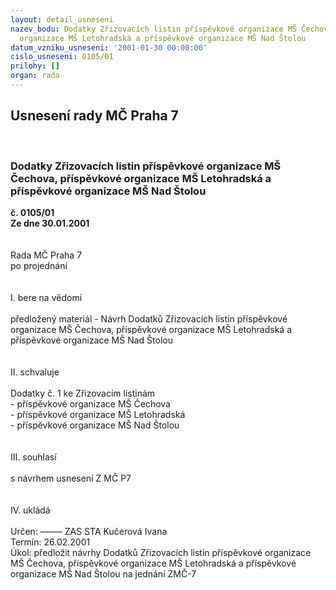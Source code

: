 ```yaml
---
layout: detail_usneseni
nazev_bodu: Dodatky Zřizovacích listin příspěvkové organizace MŠ Čechova, příspěvkové
  organizace MŠ Letohradská a příspěvkové organizace MŠ Nad Štolou
datum_vzniku_usneseni: '2001-01-30 00:00:00'
cislo_usneseni: 0105/01
prilohy: []
organ: rada
---
```

<div id="ucUsn_pList" class="usn">
	<span><h2>Usnesení rady MČ Praha 7 </h2>
<br></span><div class="standBody">
<span><h3>Dodatky Zřizovacích listin příspěvkové organizace MŠ Čechova, příspěvkové organizace MŠ Letohradská a příspěvkové organizace MŠ Nad Štolou</h3></span><div class="center">
		<strong>č. 0105/01</strong><br>
	</div>
<div class="center">
		<strong>Ze dne 30.01.2001</strong><br><br>
	</div>
<br>Rada MČ Praha 7<br>po projednání<br><br><br>I.	bere na vědomí<br><br> předložený materiál - Návrh Dodatků Zřizovacích listin příspěvkové organizace MŠ Čechova, příspěvkové organizace MŠ Letohradská a příspěvkové organizace MŠ Nad Štolou<br><br><br>II.	schvaluje <br><br>Dodatky č. 1 ke Zřizovacím listinám<br>- příspěvkové organizace MŠ Čechova<br>- příspěvkové organizace MŠ Letohradská<br>- příspěvkové organizace MŠ Nad Štolou<br><br><br>III.	souhlasí <br><br>s návrhem usnesení Z MČ P7<br><br><br>IV.	ukládá <br><br> Určen:	–––––	ZAS STA Kučerová Ivana<br>Termín: 26.02.2001<br>Úkol:	předložit návrhy Dodatků Zřizovacích listin příspěvkové organizace MŠ Čechova, příspěvkové organizace MŠ Letohradská a příspěvkové organizace MŠ Nad Štolou na jednání ZMČ-7<br> <br><br> <br>
</div>
</div>